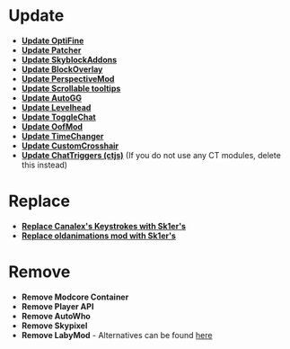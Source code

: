 # Update

- [**Update OptiFine**](https://optifine.net/adloadx?f=preview_OptiFine_1.8.9_HD_U_M5.jar)
- [**Update Patcher**](https://sk1er.club/mods/patcher)
- [**Update SkyblockAddons**](https://biscuit.codes/mods/skyblockaddons/downloadversion/?v=latest)
- [**Update BlockOverlay**](https://hypixel.net/threads/forge-1-8-9-block-overlay-v4-0-3.1417995/)
- [**Update PerspectiveMod**](https://github.com/DJtheRedstoner/PerspectiveModv4/releases/)
- [**Update Scrollable tooltips**](https://sk1er.club/mods/text_overflow_scroll)
- [**Update AutoGG**](https://sk1er.club/mods/autogg)
- [**Update Levelhead**](https://sk1er.club/mods/level_head)
- [**Update ToggleChat**](https://github.com/boomboompower/ToggleChat/releases/)
- [**Update OofMod**](https://sk1er.club/mods/refractionoof)
- [**Update TimeChanger**](https://github.com/shatter-point/Revamped-TimeChanger/releases/)
- [**Update CustomCrosshair**](https://www.curseforge.com/minecraft/mc-mods/custom-crosshair-mod/files/3302478)
- [**Update ChatTriggers (ctjs)**](https://github.com/ChatTriggers/ChatTriggers/releases/download/1.3.1/ctjs-1.3.1-1.8.9.jar) (If you do not use any CT modules, delete this instead)

# Replace

- [**Replace Canalex's Keystrokes with Sk1er's**](https://sk1er.club/mods/keystrokesmod)
- [**Replace oldanimations mod with Sk1er's**](https://sk1er.club/beta)

# Remove

- **Remove Modcore Container**
- **Remove Player API**
- **Remove AutoWho**
- **Remove Skypixel**
- **Remove LabyMod** - Alternatives can be found [here](https://proudmuslim.tech/bad-mod-alternatives/labymod.html)
